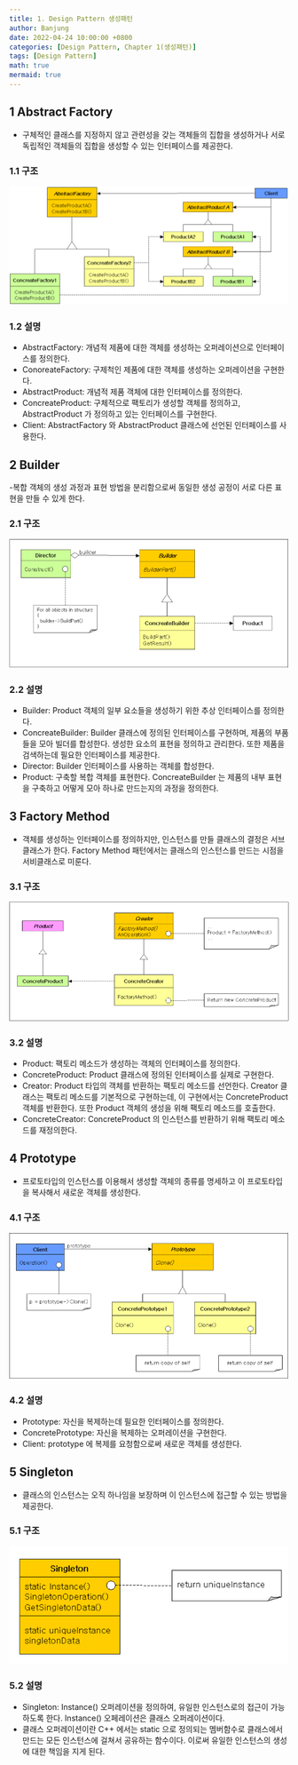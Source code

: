 ```yaml
---
title: 1. Design Pattern 생성패턴
author: Banjung
date: 2022-04-24 10:00:00 +0800
categories: [Design Pattern, Chapter 1(생성패턴)]
tags: [Design Pattern]
math: true
mermaid: true
---
```


## 1 Abstract Factory
- 구체적인 클래스를 지정하지 않고 관련성을 갖는 객체들의 집합을 생성하거나 서로 독립적인 객체들의 집합을 생성할 수 있는 인터페이스를 제공한다.

### 1.1 구조
![image](/assets/img/DesignPattern/AbstractFactory.png)


### 1.2 설명
- AbstractFactory: 개념적 제품에 대한 객체를 생성하는 오퍼레이션으로 인터페이스를 정의한다.
- ConoreateFactory: 구제척인 제품에 대한 객체를 생성하는 오퍼레이션을 구현한다.
- AbstractProduct: 개념적 제품 객체에 대한 인터페이스를 정의한다.
- ConcreateProduct: 구체적으로 팩토리가 생성할 객체를 정의하고, AbstractProduct 가 정의하고 있는 인터페이스를 구현한다.
- Client: AbstractFactory 와 AbstractProduct 클래스에 선언된 인터페이스를 사용한다.

## 2 Builder
-복합 객체의 생성 과정과 표현 방법을 분리함으로써 동일한 생성 공정이 서로 다른 표현을 만들 수 있게 한다.

### 2.1 구조
![image](/assets/img/DesignPattern/Builder.png)

### 2.2 설명
- Builder: Product 객체의 일부 요소들을 생성하기 위한 추상 인터페이스를 정의한다.
- ConcreateBuilder: Builder 클래스에 정의된 인터페이스를 구현하며, 제품의 부품들을 모아 빌더를 합성한다. 생성한 요소의 표현을 정의하고 관리한다. 또한 제품을 검색하는데 필요한 인터페이스를 제공한다.
- Director: Builder 인터페이스를 사용하는 객체를 합성한다.
- Product: 구축할 복합 객체를 표현한다. ConcreateBuilder 는 제품의 내부 표현을 구축하고 어떻게 모아 하나로 만드는지의 과정을 정의한다.

## 3 Factory Method
- 객체를 생성하는 인터페이스를 정의하지만, 인스턴스를 만들 클래스의 결정은 서브클래스가 한다. Factory Method 패턴에서는 클래스의 인스턴스를 만드는 시점을 서비클래스로 미룬다.

### 3.1 구조
![image](/assets/img/DesignPattern/FactoryMethod.png)

### 3.2 설명
- Product: 팩토리 메소드가 생성하는 객체의 인터페이스를 정의한다.
- ConcreteProduct: Product 클래스에 정의된 인터페이스를 실제로 구현한다.
- Creator: Product 타입의 객체를 반환하는 팩토리 메소드를 선언한다. Creator 클래스는 팩토리 메소드를 기본적으로 구현하는데, 이 구현에서는 ConcreteProduct 객체를 반환한다. 또한 Product 객체의 생성을 위해 팩토리 메소드를 호출한다.
- ConcreteCreator: ConcreteProduct 의 인스턴스를 반환하기 위해 팩토리 메소드를 재정의한다.

## 4 Prototype
- 프로토타입의 인스턴스를 이용해서 생성할 객체의 종류를 명세하고 이 프로토타입을 복사해서 새로운 객체를 생성한다.

### 4.1 구조
![image](/assets/img/DesignPattern/ProtoType.png)

### 4.2 설명
- Prototype: 자신을 복제하는데 필요한 인터페이스를 정의한다.
- ConcretePrototype: 자신을 복제하는 오퍼레이션을 구현한다.
- Client: prototype 에 복제를 요청함으로써 새로운 객체를 생성한다.

## 5 Singleton
- 클래스의 인스턴스는 오직 하나임을 보장하며 이 인스턴스에 접근할 수 있는 방법을 제공한다.

### 5.1 구조
![image](/assets/img/DesignPattern/Singleton.png)

### 5.2 설명
- Singleton: Instance() 오퍼레이션을 정의하여, 유일한 인스턴스로의 접근이 가능하도록 한다. Instance() 오페레이션은 클래스 오퍼레이션이다.
- 클래스 오퍼레이션이란 C++ 에서는 static 으로 정의되는 멤버함수로 클래스에서 만드는 모든 인스턴스에 걸쳐서 공유하는 함수이다. 이로써 유일한 인스턴스의 생성에 대한 책임을 지게 된다.